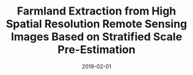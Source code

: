 ---
collection: publications

title: "Farmland Extraction from High Spatial Resolution Remote Sensing Images Based on Stratified Scale Pre-Estimation"
authors: "Xu L, Ming D, Zhou W, Hanqing Bao, Yangyang Chen, Xiao Ling"
date: 2019-02-01
venue: "Remote Sensing"
volume: "11"
issue: "2"
pages: "108"
impact_factor: "5.35"
journal_type: "Journal Article"
citation: "Xu L, Ming D, Zhou W, Hanqing Bao, Yangyang Chen, Xiao Ling. Farmland Extraction from High Spatial Resolution Remote Sensing Images Based on Stratified Scale Pre-Estimation. Remote Sensing. 2019, 11(2), 108. (IF: 5.35)"
--- 